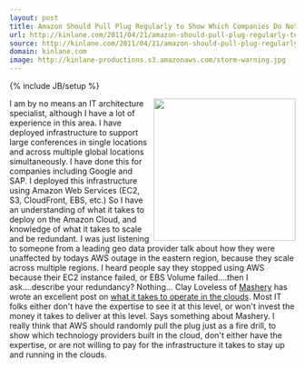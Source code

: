 ```yaml
---
layout: post
title: Amazon Should Pull Plug Regularly to Show Which Companies Do Not Have It Together
url: http://kinlane.com/2011/04/21/amazon-should-pull-plug-regularly-to-show-which-companies-do-not-have-it-together/
source: http://kinlane.com/2011/04/21/amazon-should-pull-plug-regularly-to-show-which-companies-do-not-have-it-together/
domain: kinlane.com
image: http://kinlane-productions.s3.amazonaws.com/storm-warning.jpg
---
```

{% include JB/setup %}

<p>
     <a title="what it takes to operate in the cloud" href="http://claylo.com/post/4817029650/where-there-are-clouds-it-sometimes-rains"><img class="c1" src="http://kinlane-productions.s3.amazonaws.com/storm-warning.jpg" alt="" width="250" align="right" /></a>I am by no means an IT architecture specialist, although I have a lot of experience in this area. I have deployed infrastructure to support large conferences in single locations and across multiple global locations simultaneously. I have done this for companies including Google and SAP. I deployed this infrastructure using Amazon Web Services (EC2, S3, CloudFront, EBS, etc.) So I have an understanding of what it takes to deploy on the Amazon Cloud, and knowledge of what it takes to scale and be redundant. I was just listening to someone from a leading geo data provider talk about how they were unaffected by todays AWS outage in the eastern region, because they scale across multiple regions. I heard people say they stopped using AWS because their EC2 instance failed, or EBS Volume failed....then I ask....describe your redundancy? Nothing... Clay Loveless of <a title="Mashery" href="http://www.mashery.com">Mashery</a> has wrote an excellent post on <a title="what it takes to operate in the cloud" href="http://claylo.com/post/4817029650/where-there-are-clouds-it-sometimes-rains">what it takes to operate in the clouds</a>. Most IT folks either don't have the expertise to see it at this level, or won't invest the money it takes to deliver at this level. Says something about Mashery. I really think that AWS should randomly pull the plug just as a fire drill, to show which technology providers built in the cloud, don't either have the expertise, or are not willing to pay for the infrastructure it takes to stay up and running in the clouds.
</p>